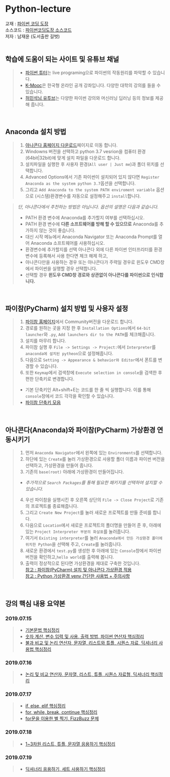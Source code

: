 ﻿# Python-lecture 

교재 : [파이썬 코딩 도장](https://dojang.io/course/view.php?id=7)  
소스코드 : [파이썬코딩도장 소스코드](https://github.com/namjaeyoon/python.dojang)  
저자 : 남재윤 (도서출판 길벗)  
<br>

## 학습에 도움이 되는 사이트 및 유튜브 채널
 > + [파이썬 튜터](http://pythontutor.com/live.html#mode=edit)는 live programing으로 파이썬의 작동원리를 파악할 수 있습니다.   
 > + [K-Mooc](http://www.kmooc.kr/)은 한국형 온라인 공개 강좌입니다. 다양한 대학의 강의를 들을 수 있습니다.  
 > + [허민석님 유투브](https://www.youtube.com/user/TheEasyoung/videos)는 다양한 파이썬 강의와 머신러닝 딥러닝 등의 정보를 제공해 줍니다. 
 <br>
 
## Anaconda 설치 방법
 > 1. [아나콘다 홈페이지 다운로드](https://www.anaconda.com/distribution/)페이지로 이동 합니다.
 > 2. Windowns 버전을 선택하고 python 3.7 vesrion을 컴퓨터 환경(64bit|32bit)에 맞게 설치 파일을 다운로드 합니다. 
 > 3. 설치파일을 실행한 후 사용자 환경(`All user | Just me`)과 폴더 위치를 선택합니다.
 > 4. Advanced Options에서 기존 파이썬이 설치되어 있지 않다면 `Register Anaconda as the system python 3.7`옵션을 선택합니다.
 > 5. 그리고 `Add Anaconda to the system PATH enviroment variable` 옵션으로 (시스템)환경변수를 자동으로 설정해주고 `install`합니다.  
 
 > *단, 아나콘다에서 추천하는 방법은 아닙니다. 옵션의 설명은 다음과 같습니다.*
 > - PATH 환경 변수에 Anaconda를 추가할지 여부를 선택하십시오. 
 > - PATH 환경 변수에 **다른 소프트웨어를 방해 할 수 있으므로** Anaconda를 추가하지 않는 것이 좋습니다. 
 > - 대신 시작 메뉴에서 Anaconda Navigator 또는 Anaconda Prompt를 열어 Anaconda 소프트웨어를 사용하십시오.
 > - 환경변수에 추가할지를 선택 아나콘다 외에 다른 파이썬 인터프리터를 환경변수에 등록해서 사용 한다면 체크 해제 하고,
 > - 아나콘다만을 사용하는 경우 또는 아나콘다가 주력일 경우로 윈도우 CMD창에서 파이썬을 실행할 경우 선택합니다. 
 > - 선택할 경우 **윈도우 CMD창 경로와 상관없이 아나콘다를 파이썬으로 인식합니다.** 
 <br>
 
## 파이참(PyCharm) 설치 방법 및 사용자 설정
 > 1. [파이참 홈페이지](https://www.jetbrains.com/pycharm/download/#section=windows)에서 Community버전을 다운로드 합니다.
 > 2. 경로를 원하는 곳을 지정 한 후 `Installation Options`에서 `64-bit launcher`와 `.py`, `Add launchers dir to the PATH`를 체크해줍니다.
 > 3. 설치를 마무리 합니다.
 > 4. 파이참 실행 후 `File -> Settings -> Project:`에서 `Interpreter`를 `anaconda에 설치된 pytheon`으로 설정해줍니다.
 > 5. 다음으로 `Setting -> Appearance & behavior와 Editor`에서 폰트를 변경할 수 있습니다.
 > 6. 또한 `Keymap`에서 검색창에 `Execute selection in console`을 검색한 후 편한 단축키로 변경합니다.
 > + 기본 단축키인 Alt+shift+E는 코드를 한 줄 씩 실행합니다. 이를 통해 `console`창에서 코드 각각을 확인할 수 있습니다.  
 > + [파이참 단축키 모음](https://m.blog.naver.com/PostView.nhnblogId=passion053&logNo=220684364208&proxyReferer=https%3A%2F%2Fwww.google.com%2F)  
 <br>
 
## 아나콘다(Anaconda)와 파이참(PyCharm) 가상환경 연동시키기
 > 1. 먼저 `Anaconda Navigator`에서 왼쪽에 있는 `Environments`를 선택합니다. 
 > 2. 하단에 있는 `Create`를 눌러 가상환경으로 사용할 폴더 이름과 파이썬 버전을 선택하고, 가상환경을 만들어 줍니다.
 > 3. 기존의 `base(root)` 아래에 가상환경이 만들어집니다. 
 > - *추가적으로 `Search Packages`를 통해 필요한 패키지를 선택하여 설치할 수 있습니다.*
 > 4. 우선 파이참을 실행시킨 후 오른쪽 상단의 `File -> Close Project`로 기존의 프로젝트롤 종료해줍니다.
 > 5. 그리고 `Create New Project`를 눌러 새로운 프로젝트를 만들 준비를 합니다.
 > 6. 다음으로 `Location`에서 새로운 프로젝트의 폴더명을 만들어 준 후, 아래에 있는 `Project Interpreter 부분의 화살표`를 눌러줍니다.
 > 7. 여기서 `Existing interpreter`를 눌러 `Anaconda에서 만든 가상환경 폴더에 위치한 Python`을 선택해 주고, `Create`를 눌러줍니다.
 > 8. 새로운 환경에서 `test.py`를 생성한 후 아래에 있는 `Console`창에서 파이썬 버전을 확인하고,`hello world`를 출력해 봅니다.
 > 9. 출력이 정상적으로 된다면 가상환경을 제대로 구축한 것입니다.  
 > [참고 : 파이참(PyCharm) 설치 및 아나콘다 가상환경 적용](https://bradbury.tistory.com/63)  
 > [참고 : Python 가상환경 venv 간단한 사용법 + 주의사항](https://seolin.tistory.com/96)  
<br>

## 강의 핵심 내용 요약본   
### **2019.07.15**  
 > - [기본문법 핵심정리](https://dojang.io/mod/page/view.php?id=2168)  
 > - [숫자 계산, 변수 입력 및 사용, 출력 방법, 파이썬 연산자 핵심정리](https://dojang.io/mod/page/view.php?id=2189)
 > - [불과 비교 및 논리 연산자, 문자열, 리스트와 튜플, 시퀀스 자료, 딕셔너리 사용법 핵심정리](https://dojang.io/mod/page/view.php?id=2218)

### **2019.07.16**
 > - [논리 및 비교 연산자, 문자열, 리스트, 튜플, 시퀀스 자료형, 딕셔너리 핵심정리](https://dojang.io/mod/page/view.php?id=2218) 

### **2019.07.17**
 > - [if, else, elif 핵심정리](https://dojang.io/mod/page/view.php?id=2239)
 > - [for, while, break, continue 핵심정리](https://dojang.io/mod/page/view.php?id=2279)
 > - [for문을 이용한 별 찍기, FizzBuzz 문제](https://dojang.io/mod/page/view.php?id=2259)
### **2019.07.18**
 > - [1~3차원 리스트, 튜플, 문자열 응용하기 핵심정리](https://dojang.io/mod/page/view.php?id=2305)
### **2019.07.19**
 > - [딕셔너리 응용하기, 세트 사용하기 핵심정리](https://dojang.io/mod/page/view.php?id=2323)
